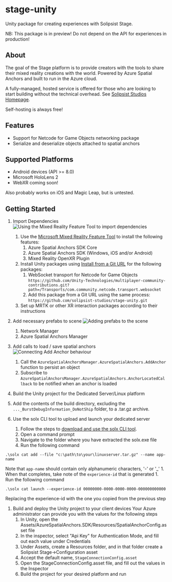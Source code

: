 # stage-unity
Unity package for creating experiences with Solipsist Stage.

NB: This package is in preview! Do not depend on the API for experiences in production!

## About
The goal of the Stage platform is to provide creators with the tools to share their mixed reality creations with the world.  Powered by Azure Spatial Anchors and built to run in the Azure cloud. 

A fully-managed, hosted service is offered for those who are looking to start building without the technical overhead.  See [Solipsist Studios Homepage](https://solipsist.studio).

Self-hosting is always free!

## Features
* Support for Netcode for Game Objects networking package
* Serialize and deserialize objects attached to spatial anchors

## Supported Platforms
* Android devices (API >= 8.0)
* Microsoft HoloLens 2
* WebXR coming soon!

Also probably works on iOS and Magic Leap, but is untested.

## Getting Started

1. Import Dependencies
    ![Using the Mixed Reality Feature Tool to import dependencies](https://user-images.githubusercontent.com/19314267/226135369-11d9a3df-3f89-4e95-9de3-0c111625054d.gif)
    1. Use the [Microsoft Mixed Reality Feature Tool](https://learn.microsoft.com/en-us/windows/mixed-reality/develop/unity/welcome-to-mr-feature-tool#download) to install the following features:
        1. Azure Spatial Anchors SDK Core
        1. Azure Spatial Anchors SDK (Windows, iOS and/or Android)
        1. Mixed Reality OpenXR Plugin
    1. Install Unity packages using [Install from a Git URL](https://docs.unity3d.com/Manual/upm-ui-giturl.html) for the following packages:
        1. WebSocket transport for Netcode for Game Objects 
        `https://github.com/Unity-Technologies/multiplayer-community-contributions.git?path=/Transports/com.community.netcode.transport.websocket`
        1. Add this package from a Git URL using the same process:
        `https://github.com/solipsist-studios/stage-unity.git`
    1. Set up MRTK or other XR interaction packages according to their instructions
1. Add necessary prefabs to scene
   ![Adding prefabs to the scene](https://user-images.githubusercontent.com/19314267/226136332-89a2c2aa-d5b4-4851-b722-48dcee6efcaf.gif)
    1. Network Manager
    1. Azure Spatial Anchors Manager
1. Add calls to load / save spatial anchors
![Connecting Add Anchor behaviour](https://user-images.githubusercontent.com/19314267/226136888-09eb695a-a330-4008-816d-fd1bf7fc8902.gif)
    1. Call the `AzureSpatialAnchorsManager.AzureSpatialAnchors.AddAnchor` function to persist an object
    1. Subscribe to `AzureSpatialAnchorsManager.AzureSpatialAnchors.AnchorLocatedCallback` to be notified when an anchor is loaded
1. Build the Unity project for the Dedicated Server/Linux platform
1. Add the contents of the build directory, excluding the `..._BurstDebugInformation_DoNotShip` folder, to a .tar.gz archive.

1. Use the solx CLI tool to upload and launch your dedicated server
    1. Follow the steps to [download and use the solx CLI tool](https://github.com/solipsist-studios/MixedRealityStage/blob/main/ExperienceCatalogCLI/README.md).
    1. Open a command prompt
    1. Navigate to the folder where you have extracted the solx.exe file
    1. Run the following command
  ```
  .\solx cat add --file "c:\path\to\your\linuxserver.tar.gz" --name app-name
  ```
  Note that `app-name` should contain only alphanumeric characters, '-' or '_'
    1. When that completes, take note of the `experience-id` that is generated
    1. Run the following command
  ```
  .\solx cat launch --experience-id 00000000-0000-0000-0000-000000000000
  ```
  Replacing the experience-id with the one you copied from the previous step
1. Build and deploy the Unity project to your client devices
Your Azure administrator can provide you with the values for the following steps
    1. In Unity, open the Assets/AzureSpatialAnchors.SDK/Resources/SpatialAnchorConfig.asset file
    1. In the inspector, select "Api Key" for Authentication Mode, and fill out each value under Credentials
    1. Under Assets, create a Resources folder, and in that folder create a Solipsist Stage->Configuration asset
    1. Accept the default name, `StageConnectionConfig.asset`
    1. Open the StageConnectionConfig.asset file, and fill out the values in the Inspector
    1. Build the project for your desired platform and run
  
